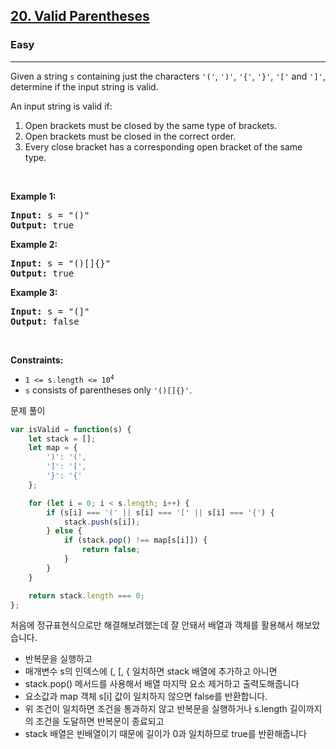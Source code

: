<h2><a href="https://leetcode.com/problems/valid-parentheses/">20. Valid Parentheses</a></h2><h3>Easy</h3><hr><div><p>Given a string <code>s</code> containing just the characters <code>'('</code>, <code>')'</code>, <code>'{'</code>, <code>'}'</code>, <code>'['</code> and <code>']'</code>, determine if the input string is valid.</p>

<p>An input string is valid if:</p>

<ol>
	<li>Open brackets must be closed by the same type of brackets.</li>
	<li>Open brackets must be closed in the correct order.</li>
	<li>Every close bracket has a corresponding open bracket of the same type.</li>
</ol>

<p>&nbsp;</p>
<p><strong class="example">Example 1:</strong></p>

<pre><strong>Input:</strong> s = "()"
<strong>Output:</strong> true
</pre>

<p><strong class="example">Example 2:</strong></p>

<pre><strong>Input:</strong> s = "()[]{}"
<strong>Output:</strong> true
</pre>

<p><strong class="example">Example 3:</strong></p>

<pre><strong>Input:</strong> s = "(]"
<strong>Output:</strong> false
</pre>

<p>&nbsp;</p>
<p><strong>Constraints:</strong></p>

<ul>
	<li><code>1 &lt;= s.length &lt;= 10<sup>4</sup></code></li>
	<li><code>s</code> consists of parentheses only <code>'()[]{}'</code>.</li>
</ul>
</div>


문제 풀이
```javascript
var isValid = function(s) {
    let stack = [];
    let map = {
        ')': '(',
        ']': '[',
        '}': '{'
    };

    for (let i = 0; i < s.length; i++) {
        if (s[i] === '(' || s[i] === '[' || s[i] === '{') {
            stack.push(s[i]);
        } else {
            if (stack.pop() !== map[s[i]]) {
                return false;
            }
        }
    }

    return stack.length === 0;
};
```

처음에 정규표현식으로만 해결해보려했는데 잘 안돼서
배열과 객체를 활용해서 해보았습니다.

- 반복문을 실행하고
- 매개변수 s의 인덱스에 (, [, { 일치하면 stack 배열에 추가하고 아니면 
- stack.pop() 메서드를 사용해서 배열 마지막 요소 제거하고 출력도해줍니다
-  요소값과 map 객체 s[i] 값이 일치하지 않으면 false를 반환합니다.
- 위 조건이 일치하면 조건을 통과하지 않고 반복문을 실행하거나 s.length 길이까지의 조건을 도달하면 반복문이 종료되고
- stack 배열은 빈배열이기 때문에 길이가 0과 일치하므로 true를 반환해줍니다
